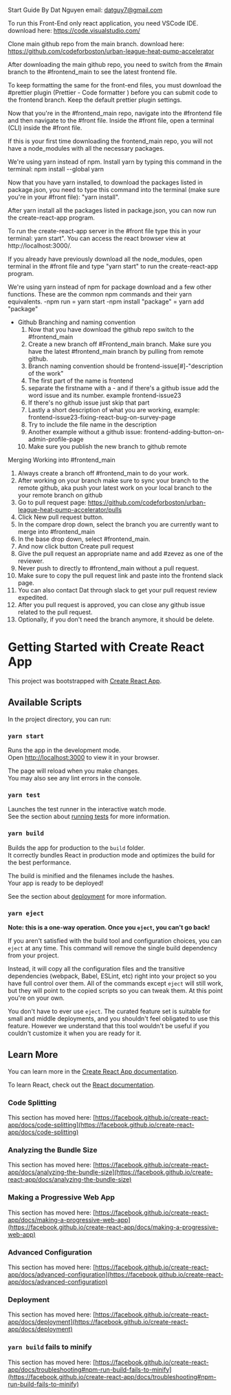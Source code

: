 Start Guide By Dat Nguyen email: datguy7@gmail.com

To run this Front-End only react application, you need VSCode IDE.
download here: https://code.visualstudio.com/

Clone main github repo from the main branch.
download here: https://github.com/codeforboston/urban-league-heat-pump-accelerator

After downloading the main github repo, you need to switch from the #main branch to the #frontend_main to see the latest frontend file.

To keep formatting the same for the front-end files, you must download the #prettier plugin (Prettier - Code formatter
) before you can submit code to the frontend branch. Keep the default prettier plugin settings.

Now that you're in the #frontend_main repo, navigate into the #frontend file and then navigate to the #front file. Inside the #front file, open a terminal (CLI) inside the #front file.

If this is your first time downloading the frontend_main repo, you will not have a node_modules with all the necessary packages.

We're using yarn instead of npm. Install yarn by typing this command in the terminal: npm install --global yarn

Now that you have yarn installed, to download the packages listed in package.json, you need to type this command into the terminal (make sure you're in your #front file): "yarn install".

After yarn install all the packages listed in package.json, you can now run the create-react-app program.

To run the create-react-app server in the #front file type this in your terminal: yarn start". You can access the react browser view at http://localhost:3000/.

If you already have previously download all the node_modules, open terminal in the #front file and type "yarn start" to run the create-react-app program.

We're using yarn instead of npm for package download and a few other functions. These are the common npm commands and their yarn equivalents.
-npm run = yarn start
-npm install "package" = yarn add "package"

- Github Branching and naming convention
  1. Now that you have download the github repo switch to the #frontend_main
  2. Create a new branch off #Frontend_main branch. Make sure you have the latest #frontend_main branch by pulling from remote github.
  3. Branch naming convention should be frontend-issue[#]-"description of the work"
  4. The first part of the name is frontend
  5. separate the firstname with a - and if there's a github issue add the word issue and its number. example frontend-issue23
  6. If there's no github issue just skip that part
  7. Lastly a short description of what you are working, example: frontend-issue23-fixing-react-bug-on-survey-page
  8. Try to include the file name in the description
  9. Another example without a github issue: frontend-adding-button-on-admin-profile-page
  10. Make sure you publish the new branch to github remote

Merging Working into #frontend_main

1. Always create a branch off #frontend_main to do your work.
2. After working on your branch make sure to sync your branch to the remote github, aka push your latest work on your local branch to the your remote branch on github
3. Go to pull request page: https://github.com/codeforboston/urban-league-heat-pump-accelerator/pulls
4. Click New pull request button.
5. In the compare drop down, select the branch you are currently want to merge into #frontend_main
6. In the base drop down, select #frontend_main.
7. And now click button Create pull request
8. Give the pull request an appropriate name and add #zevez as one of the reviewer.
9. Never push to directly to #frontend_main without a pull request.
10. Make sure to copy the pull request link and paste into the frontend slack page.
11. You can also contact Dat through slack to get your pull request review expedited.
12. After you pull request is approved, you can close any github issue related to the pull request.
13. Optionally, if you don't need the branch anymore, it should be delete.

# Getting Started with Create React App

This project was bootstrapped with [Create React App](https://github.com/facebook/create-react-app).

## Available Scripts

In the project directory, you can run:

### `yarn start`

Runs the app in the development mode.\
Open [http://localhost:3000](http://localhost:3000) to view it in your browser.

The page will reload when you make changes.\
You may also see any lint errors in the console.

### `yarn test`

Launches the test runner in the interactive watch mode.\
See the section about [running tests](https://facebook.github.io/create-react-app/docs/running-tests) for more information.

### `yarn build`

Builds the app for production to the `build` folder.\
It correctly bundles React in production mode and optimizes the build for the best performance.

The build is minified and the filenames include the hashes.\
Your app is ready to be deployed!

See the section about [deployment](https://facebook.github.io/create-react-app/docs/deployment) for more information.

### `yarn eject`

**Note: this is a one-way operation. Once you `eject`, you can't go back!**

If you aren't satisfied with the build tool and configuration choices, you can `eject` at any time. This command will remove the single build dependency from your project.

Instead, it will copy all the configuration files and the transitive dependencies (webpack, Babel, ESLint, etc) right into your project so you have full control over them. All of the commands except `eject` will still work, but they will point to the copied scripts so you can tweak them. At this point you're on your own.

You don't have to ever use `eject`. The curated feature set is suitable for small and middle deployments, and you shouldn't feel obligated to use this feature. However we understand that this tool wouldn't be useful if you couldn't customize it when you are ready for it.

## Learn More

You can learn more in the [Create React App documentation](https://facebook.github.io/create-react-app/docs/getting-started).

To learn React, check out the [React documentation](https://reactjs.org/).

### Code Splitting

This section has moved here: [https://facebook.github.io/create-react-app/docs/code-splitting](https://facebook.github.io/create-react-app/docs/code-splitting)

### Analyzing the Bundle Size

This section has moved here: [https://facebook.github.io/create-react-app/docs/analyzing-the-bundle-size](https://facebook.github.io/create-react-app/docs/analyzing-the-bundle-size)

### Making a Progressive Web App

This section has moved here: [https://facebook.github.io/create-react-app/docs/making-a-progressive-web-app](https://facebook.github.io/create-react-app/docs/making-a-progressive-web-app)

### Advanced Configuration

This section has moved here: [https://facebook.github.io/create-react-app/docs/advanced-configuration](https://facebook.github.io/create-react-app/docs/advanced-configuration)

### Deployment

This section has moved here: [https://facebook.github.io/create-react-app/docs/deployment](https://facebook.github.io/create-react-app/docs/deployment)

### `yarn build` fails to minify

This section has moved here: [https://facebook.github.io/create-react-app/docs/troubleshooting#npm-run-build-fails-to-minify](https://facebook.github.io/create-react-app/docs/troubleshooting#npm-run-build-fails-to-minify)
